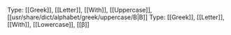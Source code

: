 Type: [[Greek]], [[Letter]], [[With]], [[Uppercase]], [[usr/share/dict/alphabet/greek/uppercase/Β|Β]]
Type: [[Greek]], [[Letter]], [[With]], [[Lowercase]], [[β]]
